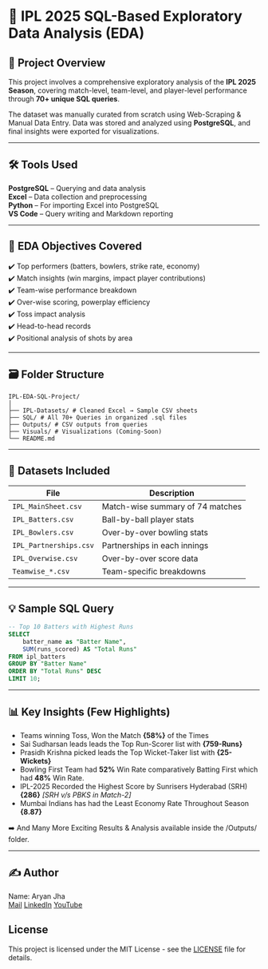 # 🏏 IPL 2025 SQL-Based Exploratory Data Analysis (EDA)

## 📌 Project Overview

This project involves a comprehensive exploratory analysis of the **IPL 2025 Season**, covering match-level, team-level, and player-level performance through **70+ unique SQL queries**.

The dataset was manually curated from scratch using Web-Scraping & Manual Data Entry. Data was stored and analyzed using **PostgreSQL**, and final insights were exported for visualizations.

---

## 🛠️ Tools Used

**PostgreSQL** – Querying and data analysis  
**Excel** – Data collection and preprocessing  
**Python** – For importing Excel into PostgreSQL  
**VS Code** – Query writing and Markdown reporting

---

## 🧠 EDA Objectives Covered

✔️ Top performers (batters, bowlers, strike rate, economy)  
✔️ Match insights (win margins, impact player contributions)  
✔️ Team-wise performance breakdown  
✔️ Over-wise scoring, powerplay efficiency  
✔️ Toss impact analysis  
✔️ Head-to-head records  
✔️ Positional analysis of shots by area

---

## 🗃️ Folder Structure

```
IPL-EDA-SQL-Project/
│
├── IPL-Datasets/ # Cleaned Excel → Sample CSV sheets
├── SQL/ # All 70+ Queries in organized .sql files
├── Outputs/ # CSV outputs from queries
├── Visuals/ # Visualizations (Coming-Soon)
└── README.md
```

---

## 📁 Datasets Included

| File                   | Description                      |
|------------------------|----------------------------------|
| `IPL_MainSheet.csv`    | Match-wise summary of 74 matches |
| `IPL_Batters.csv`      | Ball-by-ball player stats        |
| `IPL_Bowlers.csv`      | Over-by-over bowling stats       |
| `IPL_Partnerships.csv` | Partnerships in each innings     |
| `IPL_Overwise.csv`     | Over-by-over score data          |
| `Teamwise_*.csv`       | Team-specific breakdowns         |

---

## 💡 Sample SQL Query

```sql
-- Top 10 Batters with Highest Runs
SELECT
    batter_name as "Batter Name",
    SUM(runs_scored) AS "Total Runs"
FROM ipl_batters
GROUP BY "Batter Name"
ORDER BY "Total Runs" DESC
LIMIT 10;
```

---

## 📊 Key Insights (Few Highlights)

* Teams winning Toss, Won the Match **{58%}** of the Times
* Sai Sudharsan leads leads the Top Run-Scorer list with **{759-Runs}**
* Prasidh Krishna picked leads the Top Wicket-Taker list with **{25-Wickets}**
* Bowling First Team had **52%** Win Rate comparatively Batting First which had **48%** Win Rate.
* IPL-2025 Recorded the Highest Score by Sunrisers Hyderabad (SRH) **{286}** *[SRH v/s PBKS in Match-2]*
* Mumbai Indians has had the Least Economy Rate Throughout Season **{8.87}**

➡️ And Many More Exciting Results & Analysis available inside the /Outputs/ folder.

---

## ✍️ Author
Name: Aryan Jha  
[Mail](aryanjhavsp0802@gmail.com) [LinkedIn](https://linkedin.com/in/aryan-jha-50b12329b) [YouTube](https://youtube.com/@ProgramWithAryan)  

## License
This project is licensed under the MIT License - see the [LICENSE](./LICENSE) file for details.